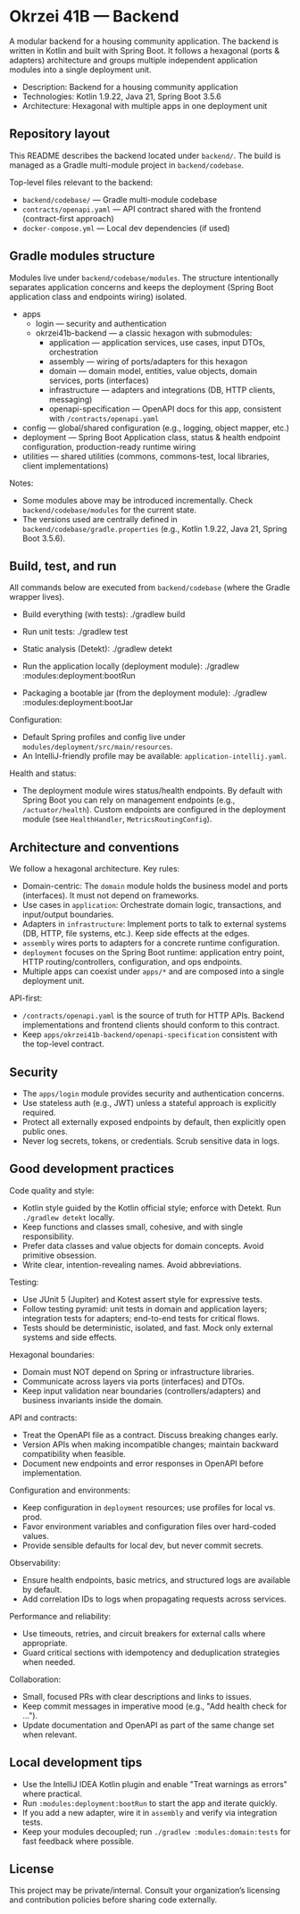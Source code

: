 # Okrzei 41B — Backend

A modular backend for a housing community application. The backend is written in Kotlin and built with Spring Boot. It follows a hexagonal (ports & adapters) architecture and groups multiple independent application modules into a single deployment unit.

- Description: Backend for a housing community application
- Technologies: Kotlin 1.9.22, Java 21, Spring Boot 3.5.6
- Architecture: Hexagonal with multiple apps in one deployment unit


## Repository layout

This README describes the backend located under `backend/`. The build is managed as a Gradle multi-module project in `backend/codebase`.

Top-level files relevant to the backend:
- `backend/codebase/` — Gradle multi-module codebase
- `contracts/openapi.yaml` — API contract shared with the frontend (contract-first approach)
- `docker-compose.yml` — Local dev dependencies (if used)


## Gradle modules structure

Modules live under `backend/codebase/modules`. The structure intentionally separates application concerns and keeps the deployment (Spring Boot application class and endpoints wiring) isolated.

- apps
  - login — security and authentication
  - okrzei41b-backend — a classic hexagon with submodules:
    - application — application services, use cases, input DTOs, orchestration
    - assembly — wiring of ports/adapters for this hexagon
    - domain — domain model, entities, value objects, domain services, ports (interfaces)
    - infrastructure — adapters and integrations (DB, HTTP clients, messaging)
    - openapi-specification — OpenAPI docs for this app, consistent with `/contracts/openapi.yaml`
- config — global/shared configuration (e.g., logging, object mapper, etc.)
- deployment — Spring Boot Application class, status & health endpoint configuration, production-ready runtime wiring
- utilities — shared utilities (commons, commons-test, local libraries, client implementations)

Notes:
- Some modules above may be introduced incrementally. Check `backend/codebase/modules` for the current state.
- The versions used are centrally defined in `backend/codebase/gradle.properties` (e.g., Kotlin 1.9.22, Java 21, Spring Boot 3.5.6).


## Build, test, and run

All commands below are executed from `backend/codebase` (where the Gradle wrapper lives).

- Build everything (with tests):
  ./gradlew build

- Run unit tests:
  ./gradlew test

- Static analysis (Detekt):
  ./gradlew detekt

- Run the application locally (deployment module):
  ./gradlew :modules:deployment:bootRun

- Packaging a bootable jar (from the deployment module):
  ./gradlew :modules:deployment:bootJar

Configuration:
- Default Spring profiles and config live under `modules/deployment/src/main/resources`.
- An IntelliJ-friendly profile may be available: `application-intellij.yaml`.

Health and status:
- The deployment module wires status/health endpoints. By default with Spring Boot you can rely on management endpoints (e.g., `/actuator/health`). Custom endpoints are configured in the deployment module (see `HealthHandler`, `MetricsRoutingConfig`).


## Architecture and conventions

We follow a hexagonal architecture. Key rules:
- Domain-centric: The `domain` module holds the business model and ports (interfaces). It must not depend on frameworks.
- Use cases in `application`: Orchestrate domain logic, transactions, and input/output boundaries.
- Adapters in `infrastructure`: Implement ports to talk to external systems (DB, HTTP, file systems, etc.). Keep side effects at the edges.
- `assembly` wires ports to adapters for a concrete runtime configuration.
- `deployment` focuses on the Spring Boot runtime: application entry point, HTTP routing/controllers, configuration, and ops endpoints.
- Multiple apps can coexist under `apps/*` and are composed into a single deployment unit.

API-first:
- `/contracts/openapi.yaml` is the source of truth for HTTP APIs. Backend implementations and frontend clients should conform to this contract.
- Keep `apps/okrzei41b-backend/openapi-specification` consistent with the top-level contract.


## Security

- The `apps/login` module provides security and authentication concerns.
- Use stateless auth (e.g., JWT) unless a stateful approach is explicitly required.
- Protect all externally exposed endpoints by default, then explicitly open public ones.
- Never log secrets, tokens, or credentials. Scrub sensitive data in logs.


## Good development practices

Code quality and style:
- Kotlin style guided by the Kotlin official style; enforce with Detekt. Run `./gradlew detekt` locally.
- Keep functions and classes small, cohesive, and with single responsibility.
- Prefer data classes and value objects for domain concepts. Avoid primitive obsession.
- Write clear, intention-revealing names. Avoid abbreviations.

Testing:
- Use JUnit 5 (Jupiter) and Kotest assert style for expressive tests.
- Follow testing pyramid: unit tests in domain and application layers; integration tests for adapters; end-to-end tests for critical flows.
- Tests should be deterministic, isolated, and fast. Mock only external systems and side effects.

Hexagonal boundaries:
- Domain must NOT depend on Spring or infrastructure libraries.
- Communicate across layers via ports (interfaces) and DTOs.
- Keep input validation near boundaries (controllers/adapters) and business invariants inside the domain.

API and contracts:
- Treat the OpenAPI file as a contract. Discuss breaking changes early.
- Version APIs when making incompatible changes; maintain backward compatibility when feasible.
- Document new endpoints and error responses in OpenAPI before implementation.

Configuration and environments:
- Keep configuration in `deployment` resources; use profiles for local vs. prod.
- Favor environment variables and configuration files over hard-coded values.
- Provide sensible defaults for local dev, but never commit secrets.

Observability:
- Ensure health endpoints, basic metrics, and structured logs are available by default.
- Add correlation IDs to logs when propagating requests across services.

Performance and reliability:
- Use timeouts, retries, and circuit breakers for external calls where appropriate.
- Guard critical sections with idempotency and deduplication strategies when needed.

Collaboration:
- Small, focused PRs with clear descriptions and links to issues.
- Keep commit messages in imperative mood (e.g., "Add health check for …").
- Update documentation and OpenAPI as part of the same change set when relevant.


## Local development tips

- Use the IntelliJ IDEA Kotlin plugin and enable "Treat warnings as errors" where practical.
- Run `:modules:deployment:bootRun` to start the app and iterate quickly.
- If you add a new adapter, wire it in `assembly` and verify via integration tests.
- Keep your modules decoupled; run `./gradlew :modules:domain:tests` for fast feedback where possible.


## License

This project may be private/internal. Consult your organization’s licensing and contribution policies before sharing code externally.
